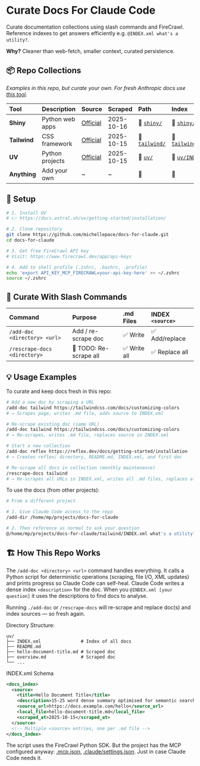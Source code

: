 # Curate Docs For Claude Code

Curate documentation collections using slash commands and FireCrawl. Reference indexes to get answers efficiently e.g. `@INDEX.xml what's a utility?`.

**Why?** Cleaner than web-fetch, smaller context, curated persistence.

## 📦 Repo Collections

*Examples in this repo, but curate your own. For fresh Anthropic docs use [this tool](https://github.com/ericbuess/claude-code-docs).*

| Tool | Description | Source | Scraped | Path | Index |
|:-----|:------------|:-------|:--------|:-----|:------|
| **Shiny** | Python web apps | [Official](https://shiny.posit.co/py/) | 2025-10-16 | 📁 [`shiny/`](shiny/) | 📄 [`shiny/INDEX.xml`](shiny/INDEX.xml) |
| **Tailwind** | CSS framework | [Official](https://tailwindcss.com/docs/) | 2025-10-15 | 📁 [`tailwind/`](tailwind/) | 📄 [`tailwind/INDEX.xml`](tailwind/INDEX.xml) |
| **UV** | Python projects | [Official](https://docs.astral.sh/uv/) | 2025-10-15 | 📁 [`uv/`](uv/) | 📄 [`uv/INDEX.xml`](uv/INDEX.xml) |
| **Anything** | Add your own | ~ | ~ | 📁 | 📄 |

## 🚀 Setup

```bash
# 1. Install UV
# 👉 https://docs.astral.sh/uv/getting-started/installation/

# 2. Clone repository
git clone https://github.com/michellepace/docs-for-claude.git
cd docs-for-claude

# 3. Get free FireCrawl API key
# Visit: https://www.firecrawl.dev/app/api-keys

# 4. Add to shell profile (.zshrc, .bashrc, .profile)
echo 'export API_KEY_MCP_FIRECRAWL=your-api-key-here' >> ~/.zshrc
source ~/.zshrc
```

## 📖 Curate With Slash Commands

| Command | Purpose | .md Files | INDEX `<source>` |
|:--------|:--------|:----------|:----------|
| `/add-doc <directory> <url>` | Add / re-scrape doc | ✅ Write | ✅ Add/replace |
| `/rescrape-docs <directory>` | 🚧 TODO: Re-scrape all | ✅ Write all | ✅ Replace all |

## 💡 Usage Examples

To curate and keep docs fresh in this repo:

```bash
# Add a new doc by scraping a URL
/add-doc tailwind https://tailwindcss.com/docs/customizing-colors
# → Scrapes page, writes .md file, adds source to INDEX.xml

# Re-scrape existing doc (same URL)
/add-doc tailwind https://tailwindcss.com/docs/customizing-colors
# → Re-scrapes, writes .md file, replaces source in INDEX.xml

# Start a new collection
/add-doc reflex https://reflex.dev/docs/getting-started/installation
# → Creates reflex/ directory, README.md, INDEX.xml, and first doc

# Re-scrape all docs in collection (monthly maintenance)
/rescrape-docs tailwind
# → Re-scrapes all URLs in INDEX.xml, writes all .md files, replaces all sources
```

To use the docs (from other projects):

```bash
# From a different project

# 1. Give Claude Code access to the repo
/add-dir /home/mp/projects/docs-for-claude

# 2. Then reference as normal to ask your question
@/home/mp/projects/docs-for-claude/tailwind/INDEX.xml what's a utility?
```

## 🏗️ How This Repo Works

The `/add-doc <directory> <url>` command handles everything. It calls a Python script for deterministic operations (scraping, file I/O, XML updates) and prints progress so Claude Code can self-heal. Claude Code writes a dense index `<description>` for the doc. When you `@INDEX.xml [your question]` it uses the descriptions to find docs to analyse.

Running `./add-doc` or `/rescrape-docs` will re-scrape and replace doc(s) and index sources — so fresh again.

Directory Structure:

```text
uv/
├── INDEX.xml               # Index of all docs
├── README.md
├── hello-document-title.md # Scraped doc
├── overview.md             # Scraped doc
└── ...
```

INDEX.xml Schema

```xml
<docs_index>
  <source>
    <title>Hello Document Title</title>
    <description>15-25 word dense summary optimised for semantic search...</description>
    <source_url>https://docs.example.com/hello</source_url>
    <local_file>hello-document-title.md</local_file>
    <scraped_at>2025-10-15</scraped_at>
  </source>
  <!-- Multiple <source> entries, one per .md file -->
</docs_index>
```

The script uses the FireCrawl Python SDK. But the project has the MCP configured anyway: [.mcp.json](.mcp.json), [.claude/settings.json](.claude/settings.json). Just in case Claude Code needs it.
